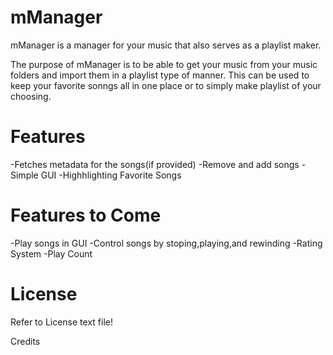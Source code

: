 

mManager 
====

mManager is a manager for your music that also serves as a playlist maker.


The purpose of mManager is to be able to get your music from your music folders and import them in a playlist type of manner. This can be used to keep your favorite sonngs all in one place or to simply make playlist of your choosing.

Features
===

-Fetches metadata for the songs(if provided)
-Remove and add songs
-Simple GUI
-Highhlighting Favorite Songs


Features to Come
===
-Play songs in GUI
-Control songs by stoping,playing,and rewinding
-Rating System
-Play Count

License
===

Refer to License text file!

Credits 

